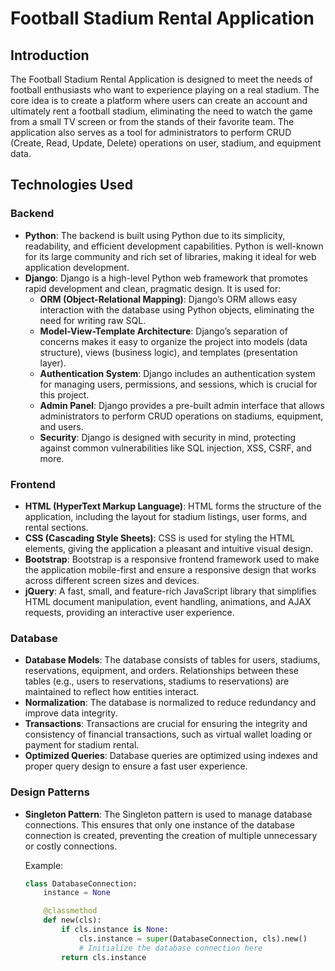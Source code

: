 # Football Stadium Rental Application

## Introduction

The Football Stadium Rental Application is designed to meet the needs of football enthusiasts who want to experience playing on a real stadium. The core idea is to create a platform where users can create an account and ultimately rent a football stadium, eliminating the need to watch the game from a small TV screen or from the stands of their favorite team. The application also serves as a tool for administrators to perform CRUD (Create, Read, Update, Delete) operations on user, stadium, and equipment data.

## Technologies Used

### Backend

- **Python**: The backend is built using Python due to its simplicity, readability, and efficient development capabilities. Python is well-known for its large community and rich set of libraries, making it ideal for web application development.
- **Django**: Django is a high-level Python web framework that promotes rapid development and clean, pragmatic design. It is used for:
  - **ORM (Object-Relational Mapping)**: Django’s ORM allows easy interaction with the database using Python objects, eliminating the need for writing raw SQL.
  - **Model-View-Template Architecture**: Django’s separation of concerns makes it easy to organize the project into models (data structure), views (business logic), and templates (presentation layer).
  - **Authentication System**: Django includes an authentication system for managing users, permissions, and sessions, which is crucial for this project.
  - **Admin Panel**: Django provides a pre-built admin interface that allows administrators to perform CRUD operations on stadiums, equipment, and users.
  - **Security**: Django is designed with security in mind, protecting against common vulnerabilities like SQL injection, XSS, CSRF, and more.

### Frontend

- **HTML (HyperText Markup Language)**: HTML forms the structure of the application, including the layout for stadium listings, user forms, and rental sections.
- **CSS (Cascading Style Sheets)**: CSS is used for styling the HTML elements, giving the application a pleasant and intuitive visual design.
- **Bootstrap**: Bootstrap is a responsive frontend framework used to make the application mobile-first and ensure a responsive design that works across different screen sizes and devices.
- **jQuery**: A fast, small, and feature-rich JavaScript library that simplifies HTML document manipulation, event handling, animations, and AJAX requests, providing an interactive user experience.

### Database

- **Database Models**: The database consists of tables for users, stadiums, reservations, equipment, and orders. Relationships between these tables (e.g., users to reservations, stadiums to reservations) are maintained to reflect how entities interact.
- **Normalization**: The database is normalized to reduce redundancy and improve data integrity.
- **Transactions**: Transactions are crucial for ensuring the integrity and consistency of financial transactions, such as virtual wallet loading or payment for stadium rental.
- **Optimized Queries**: Database queries are optimized using indexes and proper query design to ensure a fast user experience.

### Design Patterns

- **Singleton Pattern**: The Singleton pattern is used to manage database connections. This ensures that only one instance of the database connection is created, preventing the creation of multiple unnecessary or costly connections.

  Example:
  ```python
  class DatabaseConnection:
      instance = None

      @classmethod
      def new(cls):
          if cls.instance is None:
              cls.instance = super(DatabaseConnection, cls).new()
              # Initialize the database connection here
          return cls.instance

